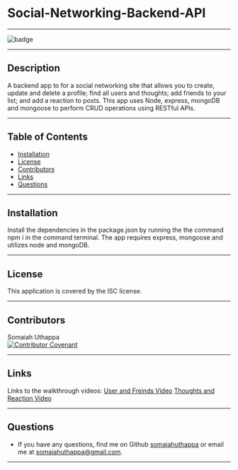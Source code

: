 
  # Social-Networking-Backend-API <br/>

  -------------------

  ![badge](https://img.shields.io/badge/license-ISC-success)

  -------------------

  ## Description
  A backend app to for a social networking site that allows you to create, update and delete a profile; find all users and thoughts; add friends to your list; and add a reaction to posts. This app uses Node, express, mongoDB and mongoose to perform CRUD operations using RESTful APIs.

  -------------------

  ## Table of Contents
  - [Installation](#installation)
  - [License](#license)
  - [Contributors](#contributors)
  - [Links](#links)
  - [Questions](#questions)

  -------------------

  ## Installation
  Install the dependencies in the package.json by running the the command npm i in the command terminal. The app requires express, mongoose and utilizes node and  mongoDB.

  -------------------

  ## License
  This application is covered by the ISC license.

  -------------------

  ## Contributors
  Somaiah Uthappa <br/>
  [![Contributor Covenant](https://img.shields.io/badge/Contributor%20Covenant-2.1-4baaaa.svg)](code_of_conduct.md)

  -------------------

  ## Links
  Links to the walkthrough videos:
  [User and Freinds Video](https://www.youtube.com/watch?v=sPHgRrLT8ws)
  [Thoughts and Reaction Video](https://www.youtube.com/watch?v=vIqdanTdmdk)

  -------------------

  ## Questions
  - If you have any questions, find me on Github [somaiahuthappa](https://github.com/somaiahuthappa) or email me at somaiahuthappa@gmail.com.

  -------------------

